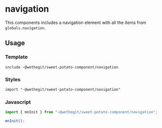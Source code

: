 # navigation

This components includes a navigation element with all the items from `globals.navigation`.

## Usage

### Template

```pug
include ~@wethegit/sweet-potato-component/navigation
```

### Styles

```scss
import "~@wethegit/sweet-potato-component/navigation"
```

### Javascript

```js
import { mnInit } from "~@wethegit/sweet-potato-component/navigation";

mnInit();
```
